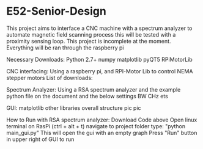 # E52-Senior-Design
This project aims to interface a CNC machine with a spectrum analyzer to automate magnetic field scanning process
this will be tested with a proximity sensing loop. This project is incomplete at the moment. Everything will be ran through the raspberry pi


Necessary Downloads:
Python 2.7+
numpy
matplotlib
pyQT5
RPiMotorLib


CNC interfacing:
Using a raspberry pi, and RPI-Motor Lib to control NEMA stepper motors
List of downloads:


Spectrum Analyzer:
Using a RSA spectrum analyzer and the example python file on the document and the below settings
BW
CHz
ets

GUI:
matplotlib
other libraries
overall structure
pic 
pic

How to Run with RSA spectrum analyzer:
  Download Code above
  Open linux terminal on RasPi (ctrl + alt + t)
  navigate to project folder
  type: "python main_gui.py"
  This will open the gui with an empty graph
  Press "Run" button in upper right of GUI to run 
